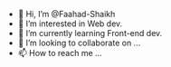 - 👋 Hi, I’m @Faahad-Shaikh
- 👀 I’m interested in Web dev.
- 🌱 I’m currently learning Front-end dev.
- 💞️ I’m looking to collaborate on ...
- 📫 How to reach me ...

<!---
Faahad-Shaikh/Faahad-Shaikh is a ✨ special ✨ repository because its `README.md` (this file) appears on your GitHub profile.
You can click the Preview link to take a look at your changes.
--->

